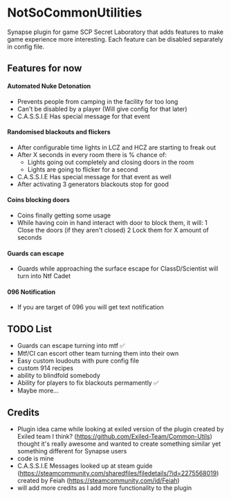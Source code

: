 # NotSoCommonUtilities
Synapse plugin for game SCP Secret Laboratory that adds features to make game experience more interesting. Each feature can be disabled separately in config file.

## Features for now

#### Automated Nuke Detonation
- Prevents people from camping in the facility for too long
- Can't be disabled by a player (Will give config for that later)
- C.A.S.S.I.E Has special message for that event

#### Randomised blackouts and flickers
- After configurable time lights in LCZ and HCZ are starting to freak out
- After X seconds in every room there is % chance of:
  - Lights going out completely and closing doors in the room
  - Lights are going to flicker for a second
- C.A.S.S.I.E Has special message for that event as well
- After activating 3 generators blackouts stop for good

#### Coins blocking doors
- Coins finally getting some usage
- While having coin in hand interact with door to block them, it will:
  1 Close the doors (if they aren't closed)
  2 Lock them for X amount of seconds 
  
#### Guards can escape
- Guards while approaching the surface escape for ClassD/Scientist will turn into Ntf Cadet

#### 096 Notification
- If you are target of 096 you will get text notification


## TODO List

- Guards can escape turning into mtf ✅
- Mtf/CI can escort other team turning them into their own
- Easy custom loudouts with pure config file
- custom 914 recipes
- ability to blindfold somebody
- Ability for players to fix blackouts permamently ✅
- Maybe more...


## Credits
- Plugin idea came while looking at exiled version of the plugin created by Exiled team I think? (https://github.com/Exiled-Team/Common-Utils) thought it's really awesome and wanted to create something similar yet something different for Synapse users
- code is mine
- C.A.S.S.I.E Messages looked up at steam guide (https://steamcommunity.com/sharedfiles/filedetails/?id=2275568019) created by Feiah (https://steamcommunity.com/id/Feiah)
- will add more credits as I add more functionality to the plugin
